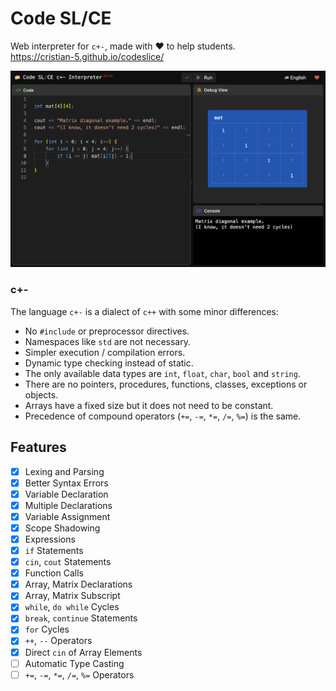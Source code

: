 
# Code SL/CE

Web interpreter for `c+-`, made with ❤️ to help students.\
https://cristian-5.github.io/codeslice/

![Code Slice](/img/screen-1.png)

### c+\-

The language `c+-` is a dialect of `c++` with some minor differences:

- No `#include` or preprocessor directives.
- Namespaces like `std` are not necessary.
- Simpler execution / compilation errors.
- Dynamic type checking instead of static.
- The only available data types are `int`, `float`, `char`, `bool` and `string`.
- There are no pointers, procedures, functions, classes, exceptions or objects.
- Arrays have a fixed size but it does not need to be constant.
- Precedence of compound operators (`+=`, `-=`, `*=`, `/=`, `%=`) is the same.

## Features

- [x] Lexing and Parsing
- [x] Better Syntax Errors
- [x] Variable Declaration
- [x] Multiple Declarations
- [x] Variable Assignment
- [x] Scope Shadowing
- [x] Expressions
- [x] `if` Statements
- [x] `cin`, `cout` Statements
- [x] Function Calls
- [x] Array, Matrix Declarations
- [x] Array, Matrix Subscript
- [x] `while`, `do while` Cycles
- [x] `break`, `continue` Statements
- [x] `for` Cycles
- [x] `++`, `--` Operators
- [x] Direct `cin` of Array Elements
- [ ] Automatic Type Casting
- [ ] `+=`, `-=`, `*=`, `/=`, `%=` Operators
